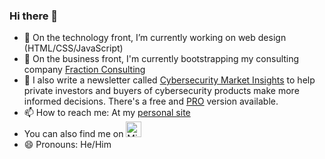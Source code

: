 ### Hi there 👋


- 🔭 On the technology front, I’m currently working on web design (HTML/CSS/JavaScript)
- 👔 On the business front, I'm currently bootstrapping my consulting company [Fraction Consulting](https://fractionconsulting.co)
- 📰 I also write a newsletter called [Cybersecurity Market Insights](https://fractionconsulting.co/) to help private investors and buyers of cybersecurity products make more informed decisions. There's a free and [PRO](https://gumroad.com/securityinsights) version available.
- 📫 How to reach me: At my [personal site](https://mikeprivette.com)
- You can also find me on <a href="https://dev.to/mikeprivette"><img src="https://d2fltix0v2e0sb.cloudfront.net/dev-badge.svg" width="25" alt="Mike P's Dev.to Profile"></a>
- 😄 Pronouns: He/Him

